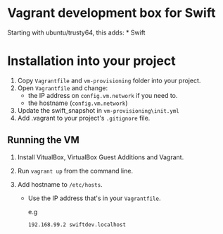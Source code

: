 # Vagrant development box for Swift

Starting with ubuntu/trusty64, this adds:
    * Swift


# Installation into your project

1. Copy `Vagrantfile` and `vm-provisioning` folder into your project.
2. Open `Vagrantfile` and change:
    - the IP address on `config.vm.network` if you need to.
    - the hostname (`config.vm.network`)
3. Update the swift_snapshot in `vm-provisioning\init.yml`
5. Add .vagrant to your project's `.gitignore` file.


## Running the VM

1. Install VitualBox, VirtualBox Guest Additions and Vagrant.

2. Run `vagrant up` from the command line.

3. Add hostname to `/etc/hosts`.
   
    - Use the IP address that's in your `Vagrantfile`.

       e.g

          192.168.99.2 swiftdev.localhost
